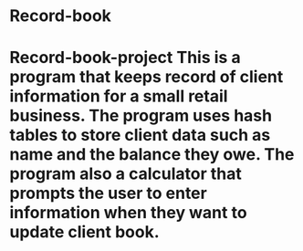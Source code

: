 # Record-book
# Record-book-project This is a program that keeps record of client information for a small retail business. The program uses hash tables to store client data such as name and the balance they owe.  The program also a calculator that prompts the user to enter information when they want to update client book.

